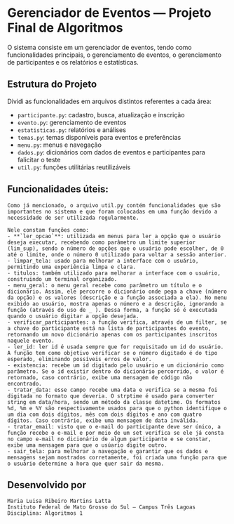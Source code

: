 # Gerenciador de Eventos — Projeto Final de Algoritmos

O sistema consiste em um gerenciador de eventos, tendo como funcionalidades principais, o gerenciamento de eventos, o gerenciamento de participantes e os relatórios e estatísticas.

## Estrutura do Projeto

Dividi as funcionalidades em arquivos distintos referentes a cada área:
- `participante.py`: cadastro, busca, atualização e inscrição
- `evento.py`: gerenciamento de eventos
- `estatisticas.py`: relatórios e análises
- `temas.py`: temas disponíveis para eventos e preferências
- `menu.py`: menus e navegação
- `dados.py`: dicionários com dados de eventos e participantes para falicitar o teste
- `util.py`: funções utilitárias reutilizáveis


## Funcionalidades úteis:
    Como já mencionado, o arquivo util.py contém funcionalidades que são importantes no sistema e que foram colocadas em uma função devido a necessidade de ser utilizada regularmente.
    
    Nele constam funções como:
    - **`ler_opcao`**: utilizada em menus para ler a opção que o usuário deseja executar, recebendo como parâmetro um limite superior (lim_sup), sendo o número de opções que o usuário pode escolher, de 0 até o limite, onde o número 0 utilizado para voltar a sessão anterior.
    - limpar_tela: usado para melhorar a interface com o usuário, permitindo uma experiência limpa e clara.
    - titulos: também utilizado para melhorar a interface com o usuário, construindo um terminal organizado.
    - menu_geral: o menu geral recebe como parâmetro um título e o dicionário. Assim, ele percorre o dicionário onde pega a chave (número da opção) e os valores (descrição e a função associada a ela). No menu exibido ao usuário, mostra apenas o número e a descrição, ignorando a função (através do uso de _ ). Dessa forma, a função só é executada quando o usuário digitar a opção desejada.
    - verificar_participantes: a função verifica, através de um filter, se a chave do participante está na lista de participantes do evento, retornando um novo dicionário apenas com os participantes inscritos naquele evento.
    - ler_id: ler id é usada sempre que for requisitado um id do usuário. A função tem como objetivo verificar se o número digitado é do tipo esperado, eliminando possíveis erros de valor.
    - existencia: recebe um id digitado pelo usuário e um dicionário como parâmetro. Se o id existir dentro do dicionário percorrido, o valor é retornado, caso contrário, exibe uma mensagem de código não encontrado.
    - tratar_data: esse campo recebe uma data e verifica se a mesma foi digitada no formato que deveria. O strptime é usado para converter string em data/hora, sendo um método da classe datetime. Os formatos %d, %m e %Y são respectivamente usados para que o python identifique o um dia com dois dígitos, mês com dois dígitos e ano com quatro dígitos. Caso contrário, exibe uma mensagem de data inválida.
    - tratar_email: visto que o e-mail do participante deve ser único, a função recebe o e-mail e por meio de um set verifica se ele já consta no campo e-mail no dicionário de algum participante e se constar, exibe uma mensagem para que o usúario digite outro.
    - sair_tela: para melhorar a navegação e garantir que os dados e mensagens sejam mostrados corretamente, foi criada uma função para que o usuário determine a hora que quer sair da mesma.

## Desenvolvido por

    Maria Luisa Ribeiro Martins Latta  
    Instituto Federal de Mato Grosso do Sul – Campus Três Lagoas  
    Disciplina: Algoritmos 1
